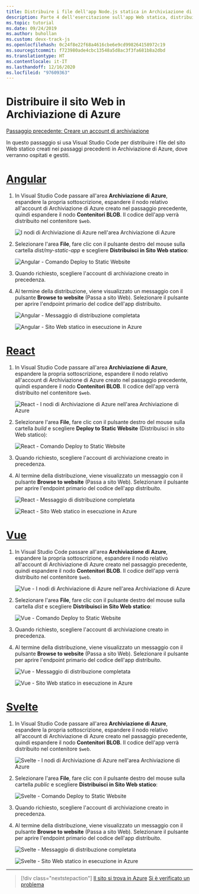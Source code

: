 ```yaml
---
title: Distribuire i file dell'app Node.js statica in Archiviazione di Azure da Visual Studio Code
description: Parte 4 dell'esercitazione sull'app Web statica, distribuire i file in Archiviazione di Azure
ms.topic: tutorial
ms.date: 09/24/2019
ms.author: buhollan
ms.custom: devx-track-js
ms.openlocfilehash: 0c24f8e22f68a4616cbe6e9cd998264158972c19
ms.sourcegitcommit: f723980ade4cbc13548a5d8ac3f3fa681b8a2dbd
ms.translationtype: HT
ms.contentlocale: it-IT
ms.lasthandoff: 12/16/2020
ms.locfileid: "97609363"
---
```

# <a name="deploy-the-website-to-azure-storage"></a>Distribuire il sito Web in Archiviazione di Azure

[Passaggio precedente: Creare un account di archiviazione](tutorial-vscode-static-website-node-03.md)

In questo passaggio si usa Visual Studio Code per distribuire i file del sito Web statico creati nei passaggi precedenti in Archiviazione di Azure, dove verranno ospitati e gestiti.

# <a name="angular"></a>[Angular](#tab/angular)

1. In Visual Studio Code passare all'area **Archiviazione di Azure**, espandere la propria sottoscrizione, espandere il nodo relativo all'account di Archiviazione di Azure creato nel passaggio precedente, quindi espandere il nodo **Contenitori BLOB**. Il codice dell'app verrà distribuito nel contenitore `$web`.

   ![I nodi di Archiviazione di Azure nell'area Archiviazione di Azure](../../media/static-website/storage-nodes.png)

1. Selezionare l'area **File**, fare clic con il pulsante destro del mouse sulla cartella _dist/my-static-app_ e scegliere **Distribuisci in Sito Web statico**:

    ![Angular - Comando Deploy to Static Website](../../media/static-website/deploy-build-angular.png)

1. Quando richiesto, scegliere l'account di archiviazione creato in precedenza.

1. Al termine della distribuzione, viene visualizzato un messaggio con il pulsante **Browse to website** (Passa a sito Web). Selezionare il pulsante per aprire l'endpoint primario del codice dell'app distribuito.

    ![Angular - Messaggio di distribuzione completata](../../media/static-website/deployment-complete.png)

    ![Angular - Sito Web statico in esecuzione in Azure](../../media/static-website/azure-app-angular.png)

# <a name="react"></a>[React](#tab/react)

1. In Visual Studio Code passare all'area **Archiviazione di Azure**, espandere la propria sottoscrizione, espandere il nodo relativo all'account di Archiviazione di Azure creato nel passaggio precedente, quindi espandere il nodo **Contenitori BLOB**. Il codice dell'app verrà distribuito nel contenitore `$web`.

   ![React - I nodi di Archiviazione di Azure nell'area Archiviazione di Azure](../../media/static-website/storage-nodes.png)

1. Selezionare l'area **File**, fare clic con il pulsante destro del mouse sulla cartella _build_ e scegliere **Deploy to Static Website** (Distribuisci in sito Web statico):

    ![React - Comando Deploy to Static Website](../../media/static-website/deploy-build-react.png)

1. Quando richiesto, scegliere l'account di archiviazione creato in precedenza.

1. Al termine della distribuzione, viene visualizzato un messaggio con il pulsante **Browse to website** (Passa a sito Web). Selezionare il pulsante per aprire l'endpoint primario del codice dell'app distribuito.

    ![React - Messaggio di distribuzione completata](../../media/static-website/deployment-complete.png)

    ![React - Sito Web statico in esecuzione in Azure](../../media/static-website/azure-app-react.png)

# <a name="vue"></a>[Vue](#tab/vue)

1. In Visual Studio Code passare all'area **Archiviazione di Azure**, espandere la propria sottoscrizione, espandere il nodo relativo all'account di Archiviazione di Azure creato nel passaggio precedente, quindi espandere il nodo **Contenitori BLOB**. Il codice dell'app verrà distribuito nel contenitore `$web`.

   ![Vue - I nodi di Archiviazione di Azure nell'area Archiviazione di Azure](../../media/static-website/storage-nodes.png)

1. Selezionare l'area **File**, fare clic con il pulsante destro del mouse sulla cartella _dist_ e scegliere **Distribuisci in Sito Web statico**:

    ![Vue - Comando Deploy to Static Website](../../media/static-website/deploy-build-vue.png)

1. Quando richiesto, scegliere l'account di archiviazione creato in precedenza.

1. Al termine della distribuzione, viene visualizzato un messaggio con il pulsante **Browse to website** (Passa a sito Web). Selezionare il pulsante per aprire l'endpoint primario del codice dell'app distribuito.

    ![Vue - Messaggio di distribuzione completata](../../media/static-website/deployment-complete.png)

    ![Vue - Sito Web statico in esecuzione in Azure](../../media/static-website/azure-app-vue.png)

# <a name="svelte"></a>[Svelte](#tab/svelte)

1. In Visual Studio Code passare all'area **Archiviazione di Azure**, espandere la propria sottoscrizione, espandere il nodo relativo all'account di Archiviazione di Azure creato nel passaggio precedente, quindi espandere il nodo **Contenitori BLOB**. Il codice dell'app verrà distribuito nel contenitore `$web`.

   ![Svelte - I nodi di Archiviazione di Azure nell'area Archiviazione di Azure](../../media/static-website/storage-nodes.png)

1. Selezionare l'area **File**, fare clic con il pulsante destro del mouse sulla cartella _public_ e scegliere **Distribuisci in Sito Web statico**:

    ![Svelte - Comando Deploy to Static Website](../../media/static-website/deploy-build-svelte.png)

1. Quando richiesto, scegliere l'account di archiviazione creato in precedenza.

1. Al termine della distribuzione, viene visualizzato un messaggio con il pulsante **Browse to website** (Passa a sito Web). Selezionare il pulsante per aprire l'endpoint primario del codice dell'app distribuito.

    ![Svelte - Messaggio di distribuzione completata](../../media/static-website/deployment-complete-svelte.png)

    ![Svelte - Sito Web statico in esecuzione in Azure](../../media/static-website/azure-app-svelte.png)

---

> [!div class="nextstepaction"]
> [Il sito si trova in Azure](tutorial-vscode-static-website-node-05.md) [Si è verificato un problema](https://www.research.net/r/PWZWZ52?tutorial=node-deployment-staticwebsite&step=create-storage)
